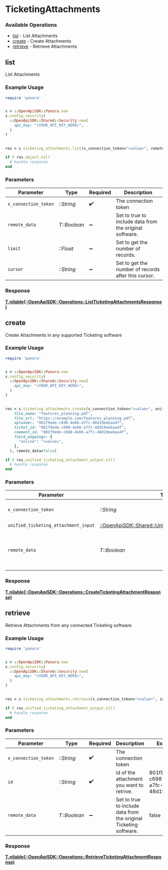 # TicketingAttachments


### Available Operations

* [list](#list) - List  Attachments
* [create](#create) - Create Attachments
* [retrieve](#retrieve) - Retrieve Attachments

## list

List  Attachments

### Example Usage

```ruby
require 'panora'


s = ::OpenApiSDK::Panora.new
s.config_security(
  ::OpenApiSDK::Shared::Security.new(
    api_key: "<YOUR_API_KEY_HERE>",
  )
)

    
res = s.ticketing_attachments.list(x_connection_token="<value>", remote_data=false, limit=7685.78, cursor="<value>")

if ! res.object.nil?
  # handle response
end

```

### Parameters

| Parameter                                               | Type                                                    | Required                                                | Description                                             |
| ------------------------------------------------------- | ------------------------------------------------------- | ------------------------------------------------------- | ------------------------------------------------------- |
| `x_connection_token`                                    | *::String*                                              | :heavy_check_mark:                                      | The connection token                                    |
| `remote_data`                                           | *T::Boolean*                                            | :heavy_minus_sign:                                      | Set to true to include data from the original software. |
| `limit`                                                 | *::Float*                                               | :heavy_minus_sign:                                      | Set to get the number of records.                       |
| `cursor`                                                | *::String*                                              | :heavy_minus_sign:                                      | Set to get the number of records after this cursor.     |


### Response

**[T.nilable(::OpenApiSDK::Operations::ListTicketingAttachmentsResponse)](../../models/operations/listticketingattachmentsresponse.md)**


## create

Create Attachments in any supported Ticketing software

### Example Usage

```ruby
require 'panora'


s = ::OpenApiSDK::Panora.new
s.config_security(
  ::OpenApiSDK::Shared::Security.new(
    api_key: "<YOUR_API_KEY_HERE>",
  )
)

    
res = s.ticketing_attachments.create(x_connection_token="<value>", unified_ticketing_attachment_input=::OpenApiSDK::Shared::UnifiedTicketingAttachmentInput.new(
    file_name: "features_planning.pdf",
    file_url: "https://example.com/features_planning.pdf",
    uploader: "801f9ede-c698-4e66-a7fc-48d19eebaa4f",
    ticket_id: "801f9ede-c698-4e66-a7fc-48d19eebaa4f",
    comment_id: "801f9ede-c698-4e66-a7fc-48d19eebaa4f",
    field_mappings: {
      "online": "<value>",
    },
  ), remote_data=false)

if ! res.unified_ticketing_attachment_output.nil?
  # handle response
end

```

### Parameters

| Parameter                                                                                                       | Type                                                                                                            | Required                                                                                                        | Description                                                                                                     |
| --------------------------------------------------------------------------------------------------------------- | --------------------------------------------------------------------------------------------------------------- | --------------------------------------------------------------------------------------------------------------- | --------------------------------------------------------------------------------------------------------------- |
| `x_connection_token`                                                                                            | *::String*                                                                                                      | :heavy_check_mark:                                                                                              | The connection token                                                                                            |
| `unified_ticketing_attachment_input`                                                                            | [::OpenApiSDK::Shared::UnifiedTicketingAttachmentInput](../../models/shared/unifiedticketingattachmentinput.md) | :heavy_check_mark:                                                                                              | N/A                                                                                                             |
| `remote_data`                                                                                                   | *T::Boolean*                                                                                                    | :heavy_minus_sign:                                                                                              | Set to true to include data from the original Ticketing software.                                               |


### Response

**[T.nilable(::OpenApiSDK::Operations::CreateTicketingAttachmentResponse)](../../models/operations/createticketingattachmentresponse.md)**


## retrieve

Retrieve Attachments from any connected Ticketing software

### Example Usage

```ruby
require 'panora'


s = ::OpenApiSDK::Panora.new
s.config_security(
  ::OpenApiSDK::Shared::Security.new(
    api_key: "<YOUR_API_KEY_HERE>",
  )
)

    
res = s.ticketing_attachments.retrieve(x_connection_token="<value>", id="801f9ede-c698-4e66-a7fc-48d19eebaa4f", remote_data=false)

if ! res.unified_ticketing_attachment_output.nil?
  # handle response
end

```

### Parameters

| Parameter                                                         | Type                                                              | Required                                                          | Description                                                       | Example                                                           |
| ----------------------------------------------------------------- | ----------------------------------------------------------------- | ----------------------------------------------------------------- | ----------------------------------------------------------------- | ----------------------------------------------------------------- |
| `x_connection_token`                                              | *::String*                                                        | :heavy_check_mark:                                                | The connection token                                              |                                                                   |
| `id`                                                              | *::String*                                                        | :heavy_check_mark:                                                | id of the attachment you want to retrive.                         | 801f9ede-c698-4e66-a7fc-48d19eebaa4f                              |
| `remote_data`                                                     | *T::Boolean*                                                      | :heavy_minus_sign:                                                | Set to true to include data from the original Ticketing software. | false                                                             |


### Response

**[T.nilable(::OpenApiSDK::Operations::RetrieveTicketingAttachmentResponse)](../../models/operations/retrieveticketingattachmentresponse.md)**

